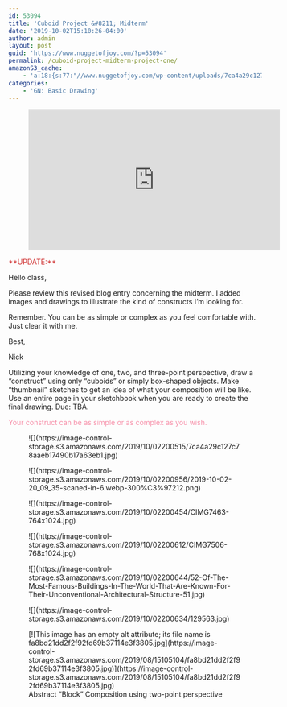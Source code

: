 ```yaml
---
id: 53094
title: 'Cuboid Project &#8211; Midterm'
date: '2019-10-02T15:10:26-04:00'
author: admin
layout: post
guid: 'https://www.nuggetofjoy.com/?p=53094'
permalink: /cuboid-project-midterm-project-one/
amazonS3_cache:
    - 'a:18:{s:77:"//www.nuggetofjoy.com/wp-content/uploads/7ca4a29c127c78aaeb17490b17a63eb1.jpg";a:2:{s:2:"id";i:53263;s:11:"source_type";s:13:"media-library";}s:94:"//image-control-storage.s3.amazonaws.com/2019/10/02200515/7ca4a29c127c78aaeb17490b17a63eb1.jpg";a:2:{s:2:"id";i:53263;s:11:"source_type";s:13:"media-library";}s:90:"//www.nuggetofjoy.com/wp-content/uploads/2019-10-02-20_09_35-scaned-in-6.webp-300×212.png";a:2:{s:2:"id";i:53269;s:11:"source_type";s:13:"media-library";}s:107:"//image-control-storage.s3.amazonaws.com/2019/10/02200956/2019-10-02-20_09_35-scaned-in-6.webp-300×212.png";a:2:{s:2:"id";i:53269;s:11:"source_type";s:13:"media-library";}s:53:"//www.nuggetofjoy.com/wp-content/uploads/CIMG7463.jpg";a:2:{s:2:"id";i:53262;s:11:"source_type";s:13:"media-library";}s:62:"//www.nuggetofjoy.com/wp-content/uploads/CIMG7463-764x1024.jpg";a:2:{s:2:"id";i:53262;s:11:"source_type";s:13:"media-library";}s:70:"//image-control-storage.s3.amazonaws.com/2019/10/02200454/CIMG7463.jpg";a:2:{s:2:"id";i:53262;s:11:"source_type";s:13:"media-library";}s:79:"//image-control-storage.s3.amazonaws.com/2019/10/02200454/CIMG7463-764x1024.jpg";a:2:{s:2:"id";i:53262;s:11:"source_type";s:13:"media-library";}s:53:"//www.nuggetofjoy.com/wp-content/uploads/CIMG7506.jpg";a:2:{s:2:"id";i:53265;s:11:"source_type";s:13:"media-library";}s:62:"//www.nuggetofjoy.com/wp-content/uploads/CIMG7506-768x1024.jpg";a:2:{s:2:"id";i:53265;s:11:"source_type";s:13:"media-library";}s:70:"//image-control-storage.s3.amazonaws.com/2019/10/02200612/CIMG7506.jpg";a:2:{s:2:"id";i:53265;s:11:"source_type";s:13:"media-library";}s:79:"//image-control-storage.s3.amazonaws.com/2019/10/02200612/CIMG7506-768x1024.jpg";a:2:{s:2:"id";i:53265;s:11:"source_type";s:13:"media-library";}s:156:"//www.nuggetofjoy.com/wp-content/uploads/52-Of-The-Most-Famous-Buildings-In-The-World-That-Are-Known-For-Their-Unconventional-Architectural-Structure-51.jpg";a:2:{s:2:"id";i:53267;s:11:"source_type";s:13:"media-library";}s:173:"//image-control-storage.s3.amazonaws.com/2019/10/02200644/52-Of-The-Most-Famous-Buildings-In-The-World-That-Are-Known-For-Their-Unconventional-Architectural-Structure-51.jpg";a:2:{s:2:"id";i:53267;s:11:"source_type";s:13:"media-library";}s:51:"//www.nuggetofjoy.com/wp-content/uploads/129563.jpg";a:2:{s:2:"id";i:53266;s:11:"source_type";s:13:"media-library";}s:68:"//image-control-storage.s3.amazonaws.com/2019/10/02200634/129563.jpg";a:2:{s:2:"id";i:53266;s:11:"source_type";s:13:"media-library";}s:77:"//www.nuggetofjoy.com/wp-content/uploads/fa8bd21dd2f2f92fd69b37114e3f3805.jpg";a:2:{s:2:"id";s:5:"52983";s:11:"source_type";s:13:"media-library";}s:94:"//image-control-storage.s3.amazonaws.com/2019/08/15105104/fa8bd21dd2f2f92fd69b37114e3f3805.jpg";a:2:{s:2:"id";s:5:"52983";s:11:"source_type";s:13:"media-library";}}'
categories:
    - 'GN: Basic Drawing'
---
```


<figure class="wp-block-embed-youtube aligncenter wp-block-embed is-type-video is-provider-youtube wp-embed-aspect-16-9 wp-has-aspect-ratio"><div class="wp-block-embed__wrapper"><iframe allow="accelerometer; autoplay; clipboard-write; encrypted-media; gyroscope; picture-in-picture; web-share" allowfullscreen="" frameborder="0" height="281" loading="lazy" referrerpolicy="strict-origin-when-cross-origin" src="https://www.youtube.com/embed/nAlCyQqEZSU?feature=oembed" title="One Point Perspective for Beginners" width="500"></iframe></div></figure><span class="tadv-color" style="color:#cf2e2e">**UPDATE:**</span>

Hello class,

Please review this revised blog entry concerning the midterm. I added images and drawings to illustrate the kind of constructs I’m looking for.

Remember. You can be as simple or complex as you feel comfortable with. Just clear it with me.

Best,

Nick

 Utilizing your knowledge of one, two, and three-point perspective, draw a “construct” using only “cuboids” or simply box-shaped objects. Make “thumbnail” sketches to get an idea of what your composition will be like. Use an entire page in your sketchbook when you are ready to create the final drawing. Due: TBA.

<span class="tadv-color" style="color:#f78da7">Your construct can be as simple or as complex as you wish. </span>

<div class="wp-block-image"><figure class="aligncenter">![](https://image-control-storage.s3.amazonaws.com/2019/10/02200515/7ca4a29c127c78aaeb17490b17a63eb1.jpg)</figure></div><div class="wp-block-image"><figure class="aligncenter">![](https://image-control-storage.s3.amazonaws.com/2019/10/02200956/2019-10-02-20_09_35-scaned-in-6.webp-300%C3%97212.png)</figure></div><div class="wp-block-image"><figure class="aligncenter">![](https://image-control-storage.s3.amazonaws.com/2019/10/02200454/CIMG7463-764x1024.jpg)</figure></div><div class="wp-block-image"><figure class="aligncenter">![](https://image-control-storage.s3.amazonaws.com/2019/10/02200612/CIMG7506-768x1024.jpg)</figure></div><div class="wp-block-image"><figure class="aligncenter">![](https://image-control-storage.s3.amazonaws.com/2019/10/02200644/52-Of-The-Most-Famous-Buildings-In-The-World-That-Are-Known-For-Their-Unconventional-Architectural-Structure-51.jpg)</figure></div><div class="wp-block-image"><figure class="aligncenter">![](https://image-control-storage.s3.amazonaws.com/2019/10/02200634/129563.jpg)</figure></div><div class="wp-block-image"><figure class="aligncenter">[![This image has an empty alt attribute; its file name is fa8bd21dd2f2f92fd69b37114e3f3805.jpg](https://image-control-storage.s3.amazonaws.com/2019/08/15105104/fa8bd21dd2f2f92fd69b37114e3f3805.jpg)](https://image-control-storage.s3.amazonaws.com/2019/08/15105104/fa8bd21dd2f2f92fd69b37114e3f3805.jpg)<figcaption>Abstract “Block” Composition using two-point perspective</figcaption></figure></div>